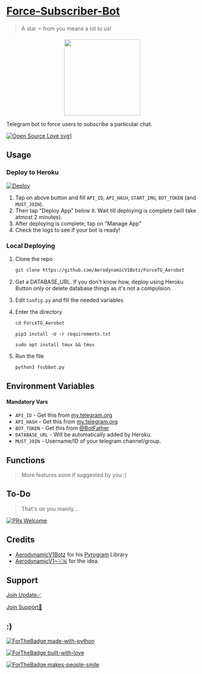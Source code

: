 # [Force-Subscriber-Bot](https://telegram.me/Aero_Force_Subscriber_Bot)

> A star ⭐ from you means a lot to us!

<p align="center"><a href="https://www.github.com/AerodynamicV1Botz/ForceTG_Aerobot"><img src="https://telegra.ph//file/826bbc507e842a221a585.jpg" width="200"></a></p>

Telegram bot to force users to subscribe a particular chat.

[![Open Source Love svg1](https://badges.frapsoft.com/os/v1/open-source.svg?v=103)](https://github.com/ellerbrock/open-source-badges/)

## Usage

### Deploy to Heroku

[![Deploy](https://www.herokucdn.com/deploy/button.svg)](https://heroku.com/deploy?template=https://github.com/AerodynamicV1Botz/ForceTG_Aerobot)

1. Tap on above button and fill `API_ID`, `API_HASH`, `START_IMG`, `BOT_TOKEN` (and `MUST_JOIN`).
2. Then tap "Deploy App" below it. Wait till deploying is complete (will take atmost 2 minutes).
3. After deploying is complete, tap on "Manage App"
4. Check the logs to see if your bot is ready!

### Local Deploying

1. Clone the repo
   ```markdown
   git clone https://github.com/AerodynamicV1Botz/ForceTG_Aerobot
   ```
   
2. Get a DATABASE_URL. If you don't know how, deploy using Heroku Button only or delete database things as it's not a compulsion.
   
3. Edit `Config.py` and fill the needed variables

4. Enter the directory
   ```markdown
   cd ForceTG_Aerobot
   ```
   `pip3 install -U -r requirements.txt`
   
   `sudo apt install tmux && tmux`
   
6. Run the file
   ```markdown
   python3 fsubbot.py
   ```

## Environment Variables

#### Mandatory Vars

- `API_ID` - Get this from [my.telegram.org](https://my.telegram.org/auth)
- `API_HASH` - Get this from [my.telegram.org](https://my.telegram.org/auth)
- `BOT_TOKEN` - Get this from [@BotFather](https://t.me/BotFather)
- `DATABASE_URL` - Will be automatically added by Heroku.
- `MUST_JOIN` - Username/ID of your telegram channel/group.

## Functions

> More features soon if suggested by you :)

## To-Do

> That's on you mainly...

[![PRs Welcome](https://img.shields.io/badge/PRs-welcome-brightgreen.svg?style=flat-square)](http://makeapullrequest.com)

## Credits

- [AerodynamicV1Botz](https://github.com/AerodynamicV1Botz) for his [Pyrogram](https://docs.pyrogram.org) Library
- [AerodynamicV1~🇮🇳](https://telegram.me/AerodynamicV1_OFFICIAL) for the idea.

## Support

[Join Update✅](https://telegram.me/AerodynamicV1_UPDATE)

[Join Support💬](https://t.me/AerodynamicV1_Promotion)

## :)

[![ForTheBadge made-with-python](http://ForTheBadge.com/images/badges/made-with-python.svg)](https://www.python.org/)

[![ForTheBadge built-with-love](http://ForTheBadge.com/images/badges/built-with-love.svg)](https://github.com/AerodynamicV1Botz)

[![ForTheBadge makes-people-smile](http://ForTheBadge.com/images/badges/makes-people-smile.svg)](https://github.com/AerodynamicV1Botz)
